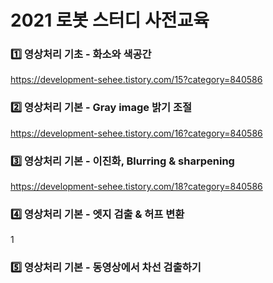 # 2021 로봇 스터디 사전교육

### 1️⃣ 영상처리 기초 - 화소와 색공간
https://development-sehee.tistory.com/15?category=840586

### 2️⃣ 영상처리 기본 - Gray image 밝기 조절
https://development-sehee.tistory.com/16?category=840586

### 3️⃣ 영상처리 기본 - 이진화, Blurring & sharpening
https://development-sehee.tistory.com/18?category=840586

### 4️⃣ 영상처리 기본 - 엣지 검출 & 허프 변환
1

### 5️⃣ 영상처리 기본 - 동영상에서 차선 검출하기

